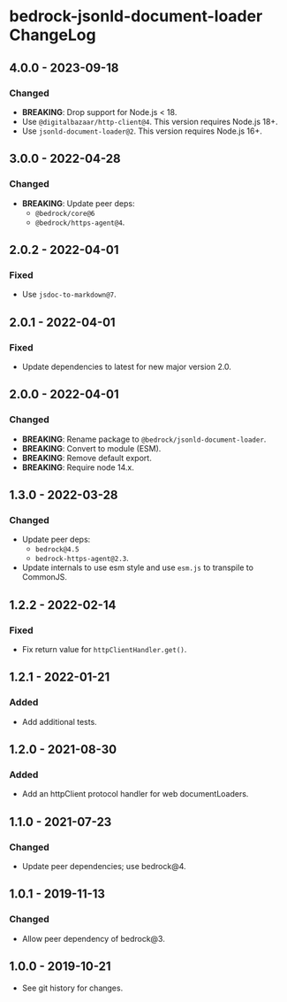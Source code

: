 # bedrock-jsonld-document-loader ChangeLog

## 4.0.0 - 2023-09-18

### Changed
- **BREAKING**: Drop support for Node.js < 18.
- Use `@digitalbazaar/http-client@4`. This version requires Node.js 18+.
- Use `jsonld-document-loader@2`. This version requires Node.js 16+.

## 3.0.0 - 2022-04-28

### Changed
- **BREAKING**: Update peer deps:
  - `@bedrock/core@6`
  - `@bedrock/https-agent@4`.

## 2.0.2 - 2022-04-01

### Fixed
- Use `jsdoc-to-markdown@7`.

## 2.0.1 - 2022-04-01

### Fixed
- Update dependencies to latest for new major version 2.0.

## 2.0.0 - 2022-04-01

### Changed
- **BREAKING**: Rename package to `@bedrock/jsonld-document-loader`.
- **BREAKING**: Convert to module (ESM).
- **BREAKING**: Remove default export.
- **BREAKING**: Require node 14.x.

## 1.3.0 - 2022-03-28

### Changed
- Update peer deps:
  - `bedrock@4.5`
  - `bedrock-https-agent@2.3`.
- Update internals to use esm style and use `esm.js` to
  transpile to CommonJS.

## 1.2.2 - 2022-02-14

### Fixed
- Fix return value for `httpClientHandler.get()`.

## 1.2.1 - 2022-01-21

### Added
- Add additional tests.

## 1.2.0 - 2021-08-30

### Added
- Add an httpClient protocol handler for web documentLoaders.

## 1.1.0 - 2021-07-23

### Changed
- Update peer dependencies; use bedrock@4.

## 1.0.1 - 2019-11-13

### Changed
- Allow peer dependency of bedrock@3.

## 1.0.0 - 2019-10-21

- See git history for changes.
